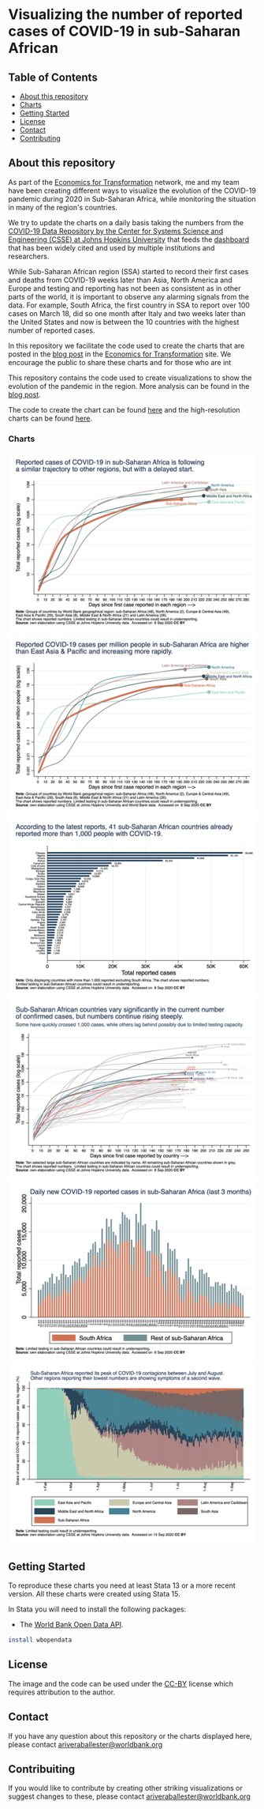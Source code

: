 # Visualizing the number of reported cases of COVID-19 in sub-Saharan African


<!-- TABLE OF CONTENTS -->
## Table of Contents

* [About this repository](#about-the-project)
* [Charts](#charts)
* [Getting Started](#getting-started)
* [License](#license)
* [Contact](#contact)
* [Contributing](#contributing)



<!-- ABOUT THE PROJECT -->
## About this repository

As part of the [Economics for Transformation](https://www.econfortransformation.org/) network, me and my team have been creating different ways to visualize the evolution of the COVID-19 pandemic during 2020 in Sub-Saharan Africa, while monitoring the situation in many of the region's countries.

We try to update the charts on a daily basis taking the numbers from the [COVID-19 Data Repository by the Center for Systems Science and Engineering (CSSE) at Johns Hopkins University](https://github.com/CSSEGISandData/COVID-19) that feeds the [dashboard](https://gisanddata.maps.arcgis.com/apps/opsdashboard/index.html#/bda7594740fd40299423467b48e9ecf6) that has been widely cited and used by multiple institutions and researchers.

While Sub-Saharan African region (SSA) started to record their first cases and deaths from COVID-19 weeks later than Asia, North America and Europe and testing and reporting has not been as consistent as in other parts of the world, it is important to observe any alarming signals from the data. For example, South Africa, the first country in SSA to report over 100 cases on March 18, did so one month after Italy and two weeks later than the United States and now is between the 10 countries with the highest number of reported cases.

In this repository we facilitate the code used to create the charts that are posted in the [blog post](https://www.econfortransformation.org/reported-cases/) in the [Economics for Transformation](https://www.econfortransformation.org/) site.  We encourage the public to share these charts and for those who are int

This repository contains the code used to create visualizations to show the evolution of the pandemic in the region.  More analysis can be found in the [blog post](https://www.econfortransformation.org/reported-cases/).

The code to create the chart can be found [here](https://github.com/alexis-ribal/covid19_africa/blob/master/scripts/covid19_africa.do) and the high-resolution charts can be found [here](https://github.com/alexis-ribal/covid19_africa/tree/master/charts).


### Charts

![Cumulative cases by region](/charts/regions_cumu.png)
![Cumulative cases per million people by region](/charts/regions_pc_cumu.png)
![Reported cases by country](/charts/confirmed_bar.png)
![Cumulative reported cases by country](/charts/countries_cumu_allssa.png)
![Daily reported cases in SSA and South Africa](/charts/new_daily_cases.png)
![Daily reported cases by region](/charts/new_daily_cases_region.png)


<!-- GETTING STARTED -->
## Getting Started

To reproduce these charts you need at least Stata 13 or a more recent version.  All these charts were created using Stata 15.

In Stata you will need to install the following packages:

* The [World Bank Open Data API](https://blogs.worldbank.org/opendata/accessing-world-bank-open-data-stata). 
```sh
install wbopendata
```

## License

The image and the code can be used under the [CC-BY](https://creativecommons.org/licenses/by/4.0/) license which requires attribution to the author.


## Contact

If you have any question about this repository or the charts displayed here, please contact ariveraballester@worldbank.org


## Contribuiting

If you would like to contribute by creating other striking visualizations or suggest changes to these, please contact ariveraballester@worldbank.org
